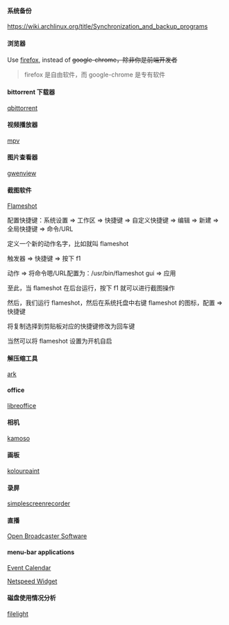 #### 系统备份

https://wiki.archlinux.org/title/Synchronization_and_backup_programs

#### 浏览器

Use [firefox](https://wiki.archlinux.org/title/firefox), instead of ~~google-chrome，除非你是前端开发者~~

> firefox 是自由软件，而 google-chrome 是专有软件

#### bittorrent 下载器

[qbittorrent](https://archlinux.org/packages/community/x86_64/qbittorrent)

#### 视频播放器

[mpv](https://wiki.archlinux.org/title/mpv)

#### 图片查看器

[gwenview](https://archlinux.org/packages/extra/x86_64/gwenview)

#### 截图软件

[Flameshot](https://wiki.archlinux.org/title/Flameshot)

配置快捷键：系统设置 => 工作区 => 快捷键 => 自定义快捷键 => 编辑 => 新建 => 全局快捷键 => 命令/URL

定义一个新的动作名字，比如就叫 flameshot

触发器 => 快捷键 => 按下 f1

动作 => 将命令嗯/URL配置为：/usr/bin/flameshot gui => 应用

至此，当 flameshot 在后台运行，按下 f1 就可以进行截图操作

然后，我们运行 flameshot，然后在系统托盘中右键 flameshot 的图标，配置 => 快捷键

将复制选择到剪贴板对应的快捷键修改为回车键

当然可以将 flameshot 设置为开机自启

#### 解压缩工具

[ark](https://archlinux.org/packages/extra/x86_64/ark)

#### office

[libreoffice](https://wiki.archlinux.org/title/LibreOffice)

#### 相机

[kamoso](https://archlinux.org/packages/extra/x86_64/kamoso)

#### 画板

[kolourpaint](https://archlinux.org/packages/extra/x86_64/kolourpaint)

#### 录屏

[simplescreenrecorder](https://archlinux.org/packages/community/x86_64/simplescreenrecorder)

#### 直播

[Open Broadcaster Software](https://wiki.archlinux.org/title/Open_Broadcaster_Software)

#### menu-bar applications

[Event Calendar](https://github.com/Zren/plasma-applet-eventcalendar)

[Netspeed Widget](https://github.com/dfaust/plasma-applet-netspeed-widget)

#### 磁盘使用情况分析

[filelight](https://archlinux.org/packages/extra/x86_64/filelight)

